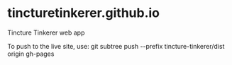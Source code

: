 # tincturetinkerer.github.io
Tincture Tinkerer web app

To push to the live site, use: git subtree push --prefix tincture-tinkerer/dist origin gh-pages